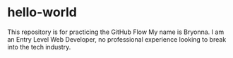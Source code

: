 # hello-world
This repository is for practicing the GitHub Flow
My name is Bryonna. I am an Entry Level Web Developer, no professional experience looking to break into the tech industry.

